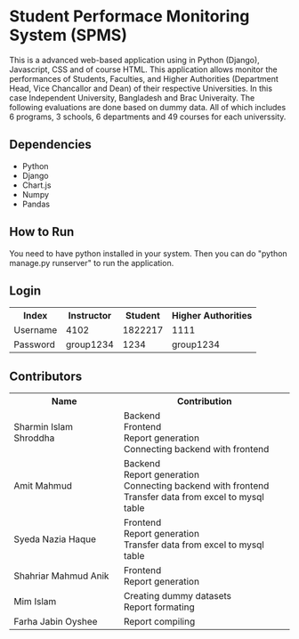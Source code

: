 # Student Performace Monitoring System (SPMS)
This is a advanced web-based application using in Python (Django), Javascript, CSS and of course HTML. 
This application allows monitor the performances of Students, Faculties, and Higher Authorities (Department Head, Vice Chancallor and Dean) of their respective Universities. 
In this case Independent University, Bangladesh and Brac Univeraity. The following evaluations are done based on dummy data. 
All of which includes 6 programs, 3 schools, 6 departments and 49 courses for each universsity.

## Dependencies

* Python
* Django
* Chart.js
* Numpy
* Pandas

## How to Run

You need to have python installed in your system. Then you can do "python manage.py runserver" to run the application.

## Login

<table>
  <tr>
    <th>Index</th>
    <th>Instructor</th>
    <th>Student</th>
    <th>Higher Authorities</th>
  </tr>
  <tr>
    <td>Username</td>
    <td>4102</td>
    <td>1822217</td>
    <td>1111</td>
  </tr>
  <tr>
    <td>Password</td>
    <td>group1234</td>
    <td>1234</td>
    <td>group1234</td>
  </tr>
</table>

## Contributors

<table>
  <tr>
    <th>Name</th>
    <th>Contribution</th>
  </tr>
  <tr>
    <td>Sharmin Islam Shroddha</td>
    <td>Backend <br> Frontend <br> Report generation <br> Connecting backend with frontend </td>
  </tr>
  <tr>
    <td>Amit Mahmud</td>
    <td>Backend <br> Report generation <br> Connecting backend with frontend <br> Transfer data from excel to mysql table</td>
  </tr>
  
  <tr>
    <td>Syeda Nazia Haque</td>
    <td>Frontend <br> Report generation <br> Transfer data from excel to mysql table </td>
  </tr>
  <tr>
    <td>Shahriar Mahmud Anik</td>
    <td>Frontend <br> Report generation</td>
  </tr>
  <tr>
    <td>Mim Islam</td>
    <td>Creating dummy datasets <br> Report formating</td>
  </tr>
  
  <tr>
    <td>Farha Jabin Oyshee</td>
    <td>Report compiling</td>
  </tr>
  
</table>






